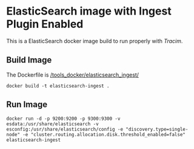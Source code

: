 # ElasticSearch image with Ingest Plugin Enabled

This is a ElasticSearch docker image build to run properly with _Tracim_.

## Build Image

The Dockerfile is [/tools_docker/elasticsearch_ingest/](/tools_docker/elasticsearch_ingest/)

    docker build -t elasticsearch-ingest .

## Run Image

    docker run -d -p 9200:9200 -p 9300:9300 -v esdata:/usr/share/elasticsearch -v esconfig:/usr/share/elasticsearch/config -e "discovery.type=single-node" -e "cluster.routing.allocation.disk.threshold_enabled=false" elasticsearch-ingest
